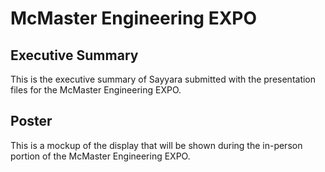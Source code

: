 # McMaster Engineering EXPO

## Executive Summary

This is the executive summary of Sayyara submitted with the presentation files for the McMaster Engineering EXPO.

## Poster

This is a mockup of the display that will be shown during the in-person portion of the McMaster Engineering EXPO.
